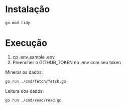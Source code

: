 # Instalação
```sh
go mod tidy
```

# Execução
1. cp .env_sample .env
2. Preencher o GITHUB_TOKEN no .env com seu token

Minerar os dados:
```sh
go run ./cmd/fetch/fetch.go
```

Leitura dos dados:
```sh
go run ./cmd/read/read.go
```
